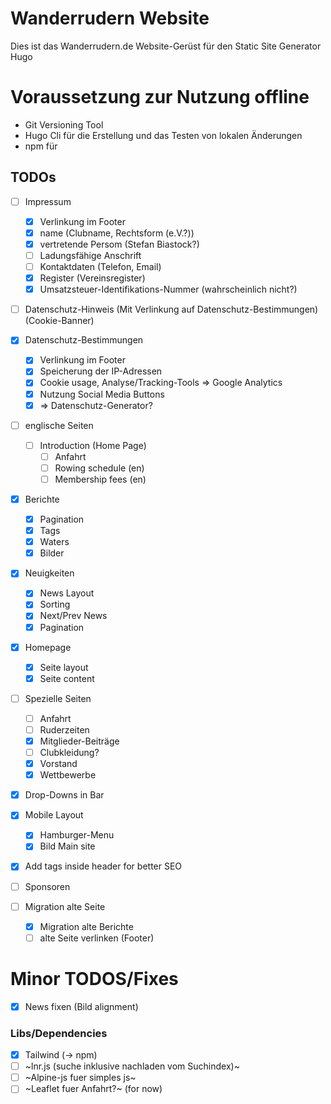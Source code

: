 # Wanderrudern Website

Dies ist das Wanderrudern.de Website-Gerüst für den Static Site Generator Hugo

# Voraussetzung zur Nutzung offline

- Git Versioning Tool
- Hugo Cli für die Erstellung und das Testen von lokalen Änderungen
- npm für

## TODOs
- [ ] Impressum
    - [X] Verlinkung im Footer
    - [X] name (Clubname, Rechtsform (e.V.?))
    - [X] vertretende Persom (Stefan Biastock?)
    - [ ] Ladungsfähige Anschrift
    - [ ] Kontaktdaten (Telefon, Email)
    - [X] Register (Vereinsregister)
    - [X] Umsatzsteuer-Identifikations-Nummer (wahrscheinlich nicht?)
- [ ] Datenschutz-Hinweis (Mit Verlinkung auf Datenschutz-Bestimmungen) (Cookie-Banner)
- [X] Datenschutz-Bestimmungen
    - [X] Verlinkung im Footer
    - [X] Speicherung der IP-Adressen
    - [X] Cookie usage, Analyse/Tracking-Tools => Google Analytics
    - [X] Nutzung Social Media Buttons
    - [X] => Datenschutz-Generator?
- [ ] englische Seiten
    - [ ] Introduction (Home Page)
        - [ ] Anfahrt
        - [ ] Rowing schedule (en)
        - [ ] Membership fees (en)
- [x] Berichte
    - [x] Pagination
    - [x] Tags
    - [x] Waters
    - [X] Bilder
- [x] Neuigkeiten
    - [x] News Layout
    - [x] Sorting
    - [x] Next/Prev News
    - [x] Pagination
- [x] Homepage
    - [x] Seite layout
    - [x] Seite content
- [ ] Spezielle Seiten
    - [ ] Anfahrt
    - [ ] Ruderzeiten
    - [x] Mitglieder-Beiträge
    - [ ] Clubkleidung?
    - [x] Vorstand
    - [x] Wettbewerbe
- [x] Drop-Downs in Bar
- [x] Mobile Layout
    - [x] Hamburger-Menu
    - [x] Bild Main site
- [x] Add tags inside header for better SEO
- [ ] Sponsoren

- [ ] Migration alte Seite
    - [X] Migration alte Berichte
    - [ ] alte Seite verlinken (Footer)

# Minor TODOS/Fixes
- [X] News fixen (Bild alignment)

### Libs/Dependencies
- [x] Tailwind (-> npm)
- [ ] ~lnr.js (suche inklusive nachladen vom Suchindex)~
- [ ] ~Alpine-js fuer simples js~
- [ ] ~Leaflet fuer Anfahrt?~ (for now)
